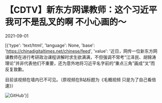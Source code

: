 # 【CDTV】新东方网课教师：这个习近平我可不是乱叉的啊 不小心画的～

2021-09-01

[{'type': 'text/html', 'language': None, 'base': 'https://chinadigitaltimes.net/chinese/feed', 'value': '近日，网传一位新东方网课教师在进行考研政治课程讲解时求生欲满满，不但强调不常考“江泽民、胡锦涛理论”并非代表他们不重要，还为意外地将习近平名字前的“重点三角”画成“叉”而反复致歉。



目前该视频在墙内已不可见。（原视频在B站标题为《毛概视频 只是为了自己看倍速》）

![GitHub](https://chinadigitaltimes.net/chinese/files/2021/08/image-1630471746511.png)'}]
